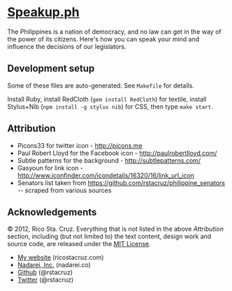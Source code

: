 # [Speakup.ph](http://speakup.ph)

The Philippines is a nation of democracy, and no law can get in the way of the
power of its citizens. Here's how you can speak your mind and influence the
decisions of our legislators.

Development setup
-----------------

Some of these files are auto-generated. See `Makefile` for details.

Install Ruby, install RedCloth (`gem install RedCloth`) for textile, install
Stylus+Nib (`npm install -g stylus nib`) for CSS, then type `make start`.

Attribution
-----------

 * Picons33 for twitter icon - http://picons.me
 * Paul Robert Lloyd for the Facebook icon - http://paulrobertlloyd.com/
 * Subtle patterns for the background - http://subtlepatterns.com/
 * Gasyoun for link icon -
 http://www.iconfinder.com/icondetails/16320/16/link_url_icon
 * Senators list taken from https://github.com/rstacruz/philippine_senators --
 scraped from various sources

Acknowledgements
----------------

© 2012, Rico Sta. Cruz. Everything that is not listed in the above *Attribution*
section, including (but not limited to) the text content, design work and source
code, are released under the [MIT License].

[MIT License]: http://www.opensource.org/licenses/mit-license.php.

 * [My website](http://ricostacruz.com) (ricostacruz.com)
 * [Nadarei, Inc.](http://nadarei.co) (nadarei.co)
 * [Github](http://github.com/rstacruz) (@rstacruz)
 * [Twitter](http://twitter.com/rstacruz) (@rstacruz)
